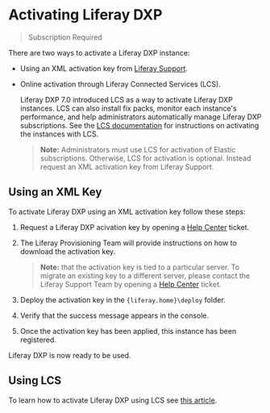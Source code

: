 # Activating Liferay DXP

> Subscription Required

There are two ways to activate a Liferay DXP instance:

* Using an XML activation key from [Liferay Support](https://help.liferay.com/hc/en-us).
* Online activation through Liferay Connected Services (LCS).
  
  Liferay DXP 7.0 introduced LCS as a way to activate Liferay DXP instances. LCS can also install fix packs, monitor each instance's performance, and help administrators automatically manage Liferay DXP subscriptions. See the [LCS documentation](https://help.liferay.com/hc/articles/360029032071-Introduction-to-Managing-Liferay-DXP-with-Liferay-Connected-Services) for instructions on activating the instances with LCS.

  > **Note:** Administrators must use LCS for activation of Elastic subscriptions. Otherwise, LCS for activation is optional. Instead request an XML activation key from Liferay Support.

## Using an XML Key

To activate Liferay DXP using an XML activation key follow these steps:

1. Request a Liferay DXP acivation key by opening a [Help Center](https://liferay-support.zendesk.com/agent/) ticket.
1. The Liferay Provisioning Team will provide instructions on how to download the activation key.
    > **Note:** that the activation key is tied to a particular server. To migrate an existing key to a different server, please contact the Liferay Support Team by opening a [Help Center](https://liferay-support.zendesk.com/agent/) ticket.
1. Deploy the activation key in the `{liferay.home}\deploy` folder.
1. Verify that the success message appears in the console.

    <!-- ```
    success message example
    ``` -->

1. Once the activation key has been applied, this instance has been registered.

Liferay DXP is now ready to be used.

## Using LCS

To learn how to activate Liferay DXP using LCS see [this article]().
